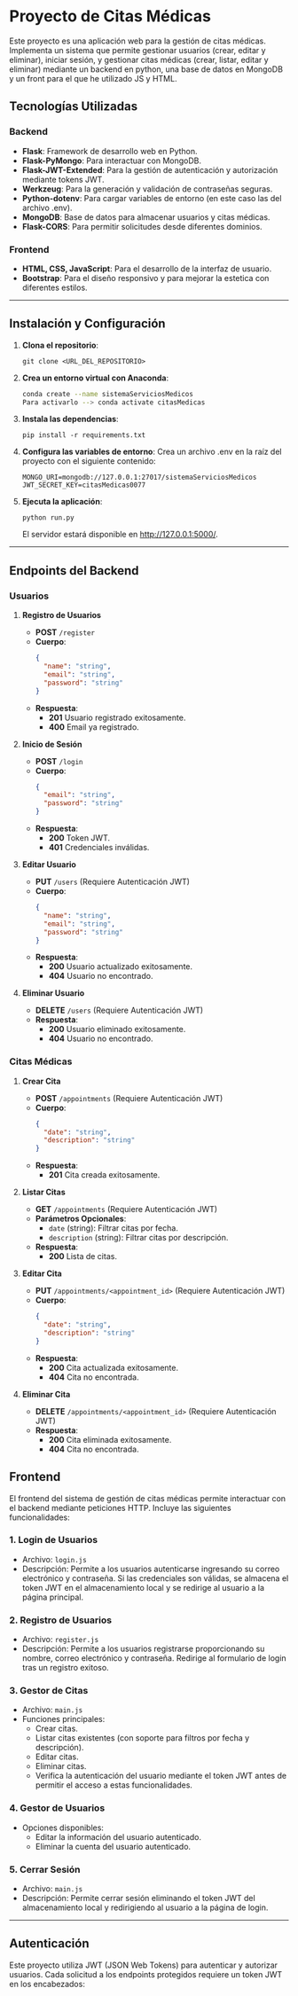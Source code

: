 # Proyecto de Citas Médicas

Este proyecto es una aplicación web para la gestión de citas médicas. Implementa un sistema que permite gestionar usuarios (crear, editar y eliminar), iniciar sesión, y gestionar citas médicas (crear, listar, editar y eliminar) mediante un backend en python, una base de datos en MongoDB y un front para el que he utilizado JS y HTML.

## Tecnologías Utilizadas

### Backend
- **Flask**: Framework de desarrollo web en Python.
- **Flask-PyMongo**: Para interactuar con MongoDB.
- **Flask-JWT-Extended**: Para la gestión de autenticación y autorización mediante tokens JWT.
- **Werkzeug**: Para la generación y validación de contraseñas seguras.
- **Python-dotenv**: Para cargar variables de entorno (en este caso las del archivo .env).
- **MongoDB**: Base de datos para almacenar usuarios y citas médicas.
- **Flask-CORS**: Para permitir solicitudes desde diferentes dominios.

### Frontend
- **HTML, CSS, JavaScript**: Para el desarrollo de la interfaz de usuario.
- **Bootstrap**: Para el diseño responsivo y para mejorar la estetica con diferentes estilos.

---

## Instalación y Configuración

1. **Clona el repositorio**:
   ```
   git clone <URL_DEL_REPOSITORIO>
   ```

2. **Crea un entorno virtual con Anaconda**:
   ```bash
   conda create --name sistemaServiciosMedicos 
   Para activarlo --> conda activate citasMedicas
   ```

3. **Instala las dependencias**:
   ```
   pip install -r requirements.txt
   ```

4. **Configura las variables de entorno**:
   Crea un archivo .env en la raíz del proyecto con el siguiente contenido:
   ```
   MONGO_URI=mongodb://127.0.0.1:27017/sistemaServiciosMedicos
   JWT_SECRET_KEY=citasMedicas0077
   ```

5. **Ejecuta la aplicación**:
   ```
   python run.py
   ```
   El servidor estará disponible en http://127.0.0.1:5000/.

---

## Endpoints del Backend

### Usuarios

1. **Registro de Usuarios**
   - **POST** `/register`
   - **Cuerpo**:
     ```json
     {
       "name": "string",
       "email": "string",
       "password": "string"
     }
     ```
   - **Respuesta**:
     - **201** Usuario registrado exitosamente.
     - **400** Email ya registrado.

2. **Inicio de Sesión**
   - **POST** `/login`
   - **Cuerpo**:
     ```json
     {
       "email": "string",
       "password": "string"
     }
     ```
   - **Respuesta**:
     - **200** Token JWT.
     - **401** Credenciales inválidas.

3. **Editar Usuario**
   - **PUT** `/users` (Requiere Autenticación JWT)
   - **Cuerpo**:
     ```json
     {
       "name": "string",
       "email": "string",
       "password": "string"
     }
     ```
   - **Respuesta**:
     - **200** Usuario actualizado exitosamente.
     - **404** Usuario no encontrado.

4. **Eliminar Usuario**
   - **DELETE** `/users` (Requiere Autenticación JWT)
   - **Respuesta**:
     - **200** Usuario eliminado exitosamente.
     - **404** Usuario no encontrado.

### Citas Médicas

1. **Crear Cita**
   - **POST** `/appointments` (Requiere Autenticación JWT)
   - **Cuerpo**:
     ```json
     {
       "date": "string",
       "description": "string"
     }
     ```
   - **Respuesta**:
     - **201** Cita creada exitosamente.

2. **Listar Citas**
   - **GET** `/appointments` (Requiere Autenticación JWT)
   - **Parámetros Opcionales**:
     - `date` (string): Filtrar citas por fecha.
     - `description` (string): Filtrar citas por descripción.
   - **Respuesta**:
     - **200** Lista de citas.

3. **Editar Cita**
   - **PUT** `/appointments/<appointment_id>` (Requiere Autenticación JWT)
   - **Cuerpo**:
     ```json
     {
       "date": "string",
       "description": "string"
     }
     ```
   - **Respuesta**:
     - **200** Cita actualizada exitosamente.
     - **404** Cita no encontrada.

4. **Eliminar Cita**
   - **DELETE** `/appointments/<appointment_id>` (Requiere Autenticación JWT)
   - **Respuesta**:
     - **200** Cita eliminada exitosamente.
     - **404** Cita no encontrada.



## Frontend
El frontend del sistema de gestión de citas médicas permite interactuar con el backend mediante peticiones HTTP. Incluye las siguientes funcionalidades:

### 1. **Login de Usuarios**
- Archivo: `login.js`
- Descripción: Permite a los usuarios autenticarse ingresando su correo electrónico y contraseña. Si las credenciales son válidas, se almacena el token JWT en el almacenamiento local y se redirige al usuario a la página principal.

### 2. **Registro de Usuarios**
- Archivo: `register.js`
- Descripción: Permite a los usuarios registrarse proporcionando su nombre, correo electrónico y contraseña. Redirige al formulario de login tras un registro exitoso.

### 3. **Gestor de Citas**
- Archivo: `main.js`
- Funciones principales:
  - Crear citas.
  - Listar citas existentes (con soporte para filtros por fecha y descripción).
  - Editar citas.
  - Eliminar citas.
  - Verifica la autenticación del usuario mediante el token JWT antes de permitir el acceso a estas funcionalidades.

### 4. **Gestor de Usuarios**
- Opciones disponibles:
  - Editar la información del usuario autenticado.
  - Eliminar la cuenta del usuario autenticado.

### 5. **Cerrar Sesión**
- Archivo: `main.js`
- Descripción: Permite cerrar sesión eliminando el token JWT del almacenamiento local y redirigiendo al usuario a la página de login.

---

## Autenticación
Este proyecto utiliza JWT (JSON Web Tokens) para autenticar y autorizar usuarios. Cada solicitud a los endpoints protegidos requiere un token JWT en los encabezados:

